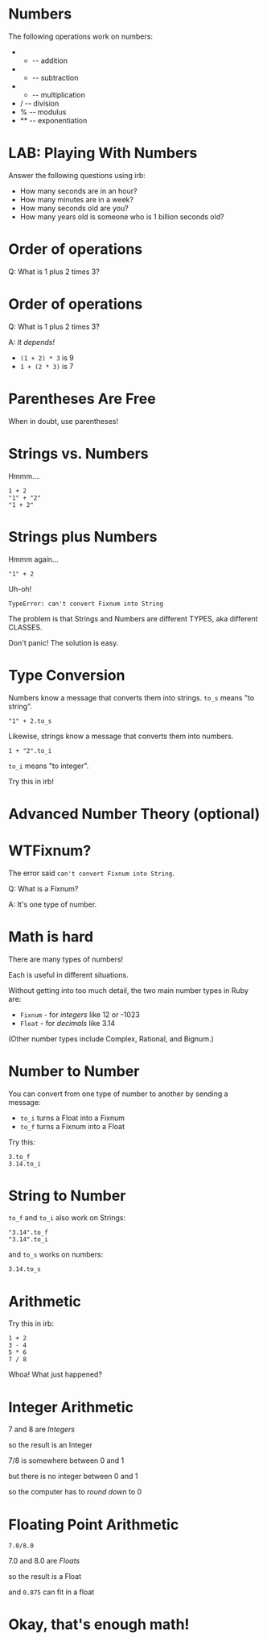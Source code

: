 # Numbers

The following operations work on numbers:

  * + -- addition
  * - -- subtraction
  * * -- multiplication
  * / -- division
  * % -- modulus
  * ** -- exponentiation

# LAB: Playing With Numbers

Answer the following questions using irb:

* How many seconds are in an hour?
* How many minutes are in a week?
* How many seconds old are you?
* How many years old is someone who is 1 billion seconds old?

# Order of operations

Q: What is 1 plus 2 times 3?

# Order of operations

Q: What is 1 plus 2 times 3?

A: *It depends!*

  * `(1 + 2) * 3` is 9
  * `1 + (2 * 3)` is 7

# Parentheses Are Free

When in doubt, use parentheses!

# Strings vs. Numbers

Hmmm....

    1 + 2
    "1" + "2"
    "1 + 2"

# Strings plus Numbers

Hmmm again...

    "1" + 2

Uh-oh!

    TypeError: can't convert Fixnum into String

The problem is that Strings and Numbers are different TYPES, aka different CLASSES.

Don't panic! The solution is easy.

# Type Conversion

Numbers know a message that converts them into strings. `to_s` means "to string".

    "1" + 2.to_s

Likewise, strings know a message that converts them into numbers.

    1 + "2".to_i

`to_i` means "to integer".

Try this in irb!

# Advanced Number Theory (optional)

# WTFixnum?

The error said `can't convert Fixnum into String`.

Q: What is a Fixnum?

A: It's one type of number.

# Math is hard

There are many types of numbers!

Each is useful in different situations.

Without getting into too much detail, the two main number types in Ruby are:

* `Fixnum` - for *integers* like 12 or -1023
* `Float` - for *decimals* like 3.14

(Other number types include Complex, Rational, and Bignum.)

# Number to Number

You can convert from one type of number to another by sending a message:

* `to_i` turns a Float into a Fixnum
* `to_f` turns a Fixnum into a Float

Try this:

    3.to_f
    3.14.to_i

# String to Number

`to_f` and `to_i` also work on Strings:

    "3.14".to_f
    "3.14".to_i

and `to_s` works on numbers:

    3.14.to_s

# Arithmetic

Try this in irb:

    1 + 2
    3 - 4
    5 * 6
    7 / 8

Whoa! What just happened?

# Integer Arithmetic

7 and 8 are *Integers*

so the result is an Integer

7/8 is somewhere between 0 and 1

but there is no integer between 0 and 1

so the computer has to *round down* to 0

# Floating Point Arithmetic

    7.0/8.0

7.0 and 8.0 are *Floats*

so the result is a Float

and `0.875` can fit in a float

# Okay, that's enough math!

